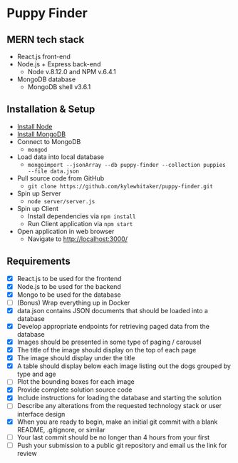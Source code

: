 # Puppy Finder

## MERN tech stack
  - React.js front-end
  - Node.js + Express back-end
    - Node v.8.12.0 and NPM v.6.4.1
  - MongoDB database
    - MongoDB shell v3.6.1

## Installation & Setup
  - [Install Node](https://nodejs.org/en/download/)
  - [Install MongoDB](https://docs.mongodb.com/manual/installation/)
  - Connect to MongoDB
    - `mongod`
  - Load data into local database
    - `mongoimport --jsonArray --db puppy-finder --collection puppies --file data.json`
  - Pull source code from GitHub
    - `git clone https://github.com/kylewhitaker/puppy-finder.git`
  - Spin up Server
    - `node server/server.js`
  - Spin up Client
    - Install dependencies via `npm install`
    - Run Client application via `npm start`
  - Open application in web browser
    - Navigate to [http://localhost:3000/](http://localhost:3000/)

## Requirements
  - [x] React.js to be used for the frontend
  - [x] Node.js to be used for the backend
  - [x] Mongo to be used for the database
  - [ ] (Bonus) Wrap everything up in Docker
  - [x] data.json contains JSON documents that should be loaded into a database
  - [x] Develop appropriate endpoints for retrieving paged data from the database
  - [x] Images should be presented in some type of paging / carousel
  - [x] The title of the image should display on the top of each page
  - [x] The image should display under the title
  - [x] A table should display below each image listing out the dogs grouped by type and age
  - [ ] Plot the bounding boxes for each image
  - [x] Provide complete solution source code
  - [x] Include instructions for loading the database and starting the solution
  - [ ] Describe any alterations from the requested technology stack or user interface design
  - [x] When you are ready to begin, make an initial git commit with a blank README, .gitignore, or similar
  - [ ] Your last commit should be no longer than 4 hours from your first
  - [ ] Push your submission to a public git repository and email us the link for review
